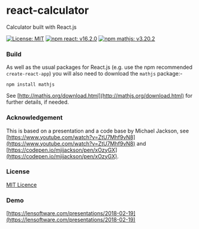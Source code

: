# react-calculator
Calculator built with React.js

[![License: MIT](https://img.shields.io/badge/License-MIT-yellow.svg)](https://opensource.org/licenses/MIT)
[![npm react: v16.2.0](https://img.shields.io/npm/v/react.svg?style=flat)](https://www.npmjs.com/package/react)
[![npm mathjs: v3.20.2](https://img.shields.io/npm/v/mathjs.svg)](https://www.npmjs.com/package/mathjs)

### Build

As well as the usual packages for React.js (e.g. use the npm recommended `create-react-app`) you will also need to download the `mathjs` package:-

```
npm install mathjs
```
See [http://mathjs.org/download.html](http://mathjs.org/download.html) for further details, if needed.

### Acknowledgement

This is based on a presentation and a code base by Michael Jackson, see [https://www.youtube.com/watch?v=ZtU7Mhf9vN8](https://www.youtube.com/watch?v=ZtU7Mhf9vN8) and [https://codepen.io/mjijackson/pen/xOzyGX](https://codepen.io/mjijackson/pen/xOzyGX).

### License

[MIT Licence](https://opensource.org/licenses/MIT)

### Demo

[https://lensoftware.com/presentations/2018-02-19](https://lensoftware.com/presentations/2018-02-19)
